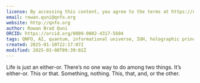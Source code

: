 ```yaml
---
license: By accessing this content, you agree to the terms at https://qnfo.org/LICENSE
email: rowan.quni@qnfo.org
website: http://qnfo.org
author: Rowan Brad Quni
ORCID: https://orcid.org/0009-0002-4317-5604
tags: QNFO, AI, quantum, informational universe, IUH, holographic principle
created: 2025-01-10T22:17:07Z
modified: 2025-03-08T09:39:02Z
---
```


 Life is just an either-or. There’s no one way to do among two things. It’s either-or. This or that. Something, nothing. This, that, and, or the other.
